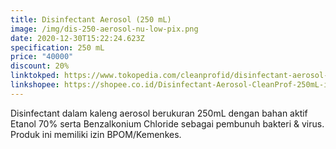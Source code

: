 ```yaml
---
title: Disinfectant Aerosol (250 mL)
image: /img/dis-250-aerosol-nu-low-pix.png
date: 2020-12-30T15:22:24.623Z
specification: 250 mL
price: "40000"
discount: 20%
linktokped: https://www.tokopedia.com/cleanprofid/disinfectant-aerosol-cleanprof-250ml
linkshopee: https://shopee.co.id/Disinfectant-Aerosol-CleanProf-250mL-i.315548033.5054977732
---
```

Disinfectant dalam kaleng aerosol berukuran 250mL dengan bahan aktif Etanol 70% serta Benzalkonium Chloride sebagai pembunuh bakteri & virus. 
Produk ini memiliki izin BPOM/Kemenkes.